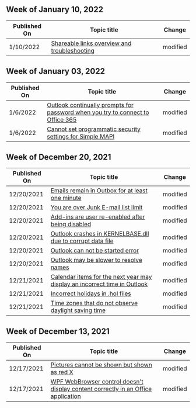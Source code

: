 <!-- This file is generated automatically each week. Changes made to this file will be overwritten.-->



## Week of January 10, 2022


| Published On |Topic title | Change |
|------|------------|--------|
| 1/10/2022 | [Shareable links overview and troubleshooting](/outlook/troubleshoot/email-management/shareable-links-functionality-in-outlook) | modified |


## Week of January 03, 2022


| Published On |Topic title | Change |
|------|------------|--------|
| 1/6/2022 | [Outlook continually prompts for password when you try to connect to Office 365](/outlook/troubleshoot/authentication/continually-prompts-password-office-365) | modified |
| 1/6/2022 | [Cannot set programmatic security settings for Simple MAPI](/outlook/troubleshoot/security/programmatic-security-settings-for-simple-mapi-cannot-be-set) | modified |


## Week of December 20, 2021


| Published On |Topic title | Change |
|------|------------|--------|
| 12/20/2021 | [Emails remain in Outbox for at least one minute](/outlook/troubleshoot/email-management/emails-remain-in-outbox-deferred-delivery-rule) | modified |
| 12/20/2021 | [You are over Junk E-mail list limit](/outlook/troubleshoot/junk-email/outlook-error-over-junk-emial-list-limit) | modified |
| 12/20/2021 | [Add-ins are user re-enabled after being disabled](/outlook/troubleshoot/performance/add-ins-are-user-re-enabled-after-being-disabled) | modified |
| 12/20/2021 | [Outlook crashes in KERNELBASE.dll due to corrupt data file](/outlook/troubleshoot/performance/outlook-2013-crashes-in-kernelbase-dll) | modified |
| 12/20/2021 | [Outlook can not be started error](/outlook/troubleshoot/performance/outlook-can-not-be-started-error) | modified |
| 12/20/2021 | [Outlook may be slower to resolve names](/outlook/troubleshoot/performance/outlook-may-be-slower-to-resolve-names) | modified |
| 12/21/2021 | [Calendar items for the next year may display an incorrect time in Outlook](/outlook/troubleshoot/calendaring/calendar-items-display-incorrect-time) | modified |
| 12/21/2021 | [Incorrect holidays in .hol files](/outlook/troubleshoot/calendaring/incorrect-holidays-in-hol-files) | modified |
| 12/21/2021 | [Time zones that do not observe daylight saving time](/outlook/troubleshoot/calendaring/time-zones-that-do-not-observe-daylight-saving-time) | modified |


## Week of December 13, 2021


| Published On |Topic title | Change |
|------|------------|--------|
| 12/17/2021 | [Pictures cannot be shown but shown as red X](/outlook/troubleshoot/message-body/pictures-not-displayed-and-shown-as-red-x) | modified |
| 12/17/2021 | [WPF WebBrowser control doesn't display content correctly in an Office application](/outlook/troubleshoot/user-interface/wpf-webbrowser-control-content-not-display-correctly) | modified |
